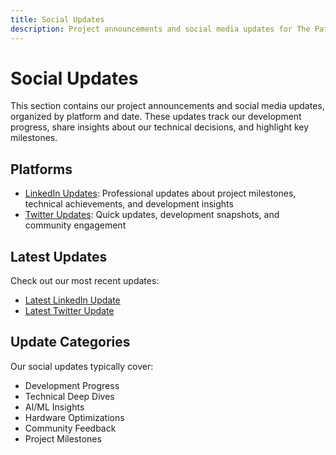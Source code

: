 ```yaml
---
title: Social Updates
description: Project announcements and social media updates for The Path (AI-Pi)
---
```


# Social Updates

This section contains our project announcements and social media updates, organized by platform and date. These updates track our development progress, share insights about our technical decisions, and highlight key milestones.

## Platforms

- [LinkedIn Updates](linkedin/index.md): Professional updates about project milestones, technical achievements, and development insights
- [Twitter Updates](twitter/index.md): Quick updates, development snapshots, and community engagement

## Latest Updates

Check out our most recent updates:

- [Latest LinkedIn Update](linkedin/2025-01-21.md)
- [Latest Twitter Update](twitter/2025-01-21.md)

## Update Categories

Our social updates typically cover:

- Development Progress
- Technical Deep Dives
- AI/ML Insights
- Hardware Optimizations
- Community Feedback
- Project Milestones
